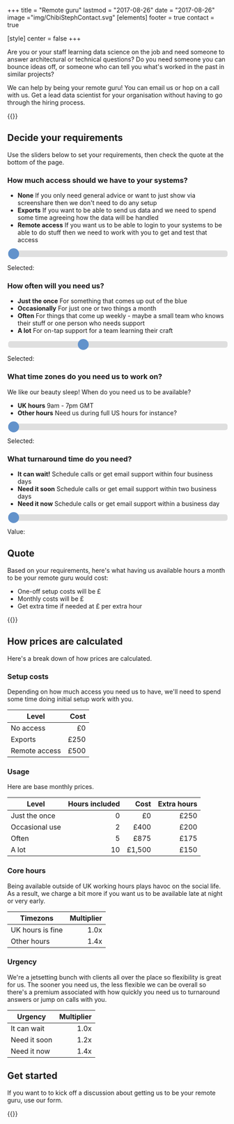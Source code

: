 +++
title = "Remote guru"
lastmod = "2017-08-26"
date = "2017-08-26"
image ="img/ChibiStephContact.svg"
[elements]
  footer = true
  contact = true



[style]
  center = false
+++



Are you or your staff learning data science on the job and need someone to answer architectural or technical questions? Do you need someone you can bounce ideas off, or someone who can tell you what's worked in the past in similar projects? 

We can help by being your remote guru! You can email us or hop on a call with us. Get a lead data scientist for your organisation without having to go through the hiring process.

{{<btn href="//itsalocke.com/#contact" msg="Get in touch">}}


## Decide your requirements
Use the sliders below to set your requirements, then check the quote at the bottom of the page.

### How much access should we have to your systems?

+ **None** If you only need general advice or want to just show via screenshare then we don't need to do any setup
+ **Exports** If you want to be able to send us data and we need to spend some time agreeing how the data will be handled
+ **Remote access** If you want us to be able to login to your systems to be able to do stuff then we need to work with you to get and test that access

<style> 
.slider {
  -webkit-appearance: none;
  width: 100%;
  height: 15px;
  border-radius: 5px;
  background: #d3d3d3;
  outline: none;
  opacity: 0.7;
  -webkit-transition: .2s;
  transition: opacity .2s;
}
.slider::-webkit-slider-thumb {
  -webkit-appearance: none;
  appearance: none;
  width: 25px;
  height: 25px;
  border-radius: 50%;
  background: #2165B6;
  cursor: pointer;
}
</style>
<div id="slidecontainer">
  <input type="range" min="1" max="3" value="1" class="slider" id="setup">
  <p>Selected: <span id="setupcost"></span></p>
</div>

### How often will you need us?
+ **Just the once** For something that comes up out of the blue
+ **Occasionally** For just one or two things a month
+ **Often** For things that come up weekly - maybe a small team who knows their stuff or one person who needs support
+ **A lot** For on-tap support for a team learning their craft

<div id="slidecontainer">
  <input type="range" min="1" max="4" value="2" class="slider" id="engagement">
  <p>Selected: <span id="engagementcost"></span></p>
</div>

### What time zones do you need us to work on?
We like our beauty sleep! When do you need us to be available?

- **UK hours** 9am - 7pm GMT
- **Other hours** Need us during full US hours for instance?

<div id="slidecontainer">
  <input type="range" min="1" max="2" value="1" class="slider" id="tz" onChange="updatePrice()">
  <p>Selected: <span id="tzmult"></span></p>
</div>

### What turnaround time do you need? 
+ **It can wait!** Schedule calls or get email support within four business days
+ **Need it soon** Schedule calls or get email support within two business days
+ **Need it now** Schedule calls or get email support within a business day

<div id="slidecontainer">
  <input type="range" min="1" max="3" value="1" class="slider" id="sla" onChange="updatePrice()">
  <p>Value: <span id="slaval"></span></p>
</div>

## Quote
Based on your requirements, here's what having us available <span id="monthlyhours"></span> hours a month to be your remote guru would cost:

- One-off setup costs will be £<span id="setupcosts"></span>
- Monthly costs will be £<span id="monthlycosts"></span>
- Get extra time if needed at £<span id="monthlyextra"></span> per extra hour

{{<btn href="//itsalocke.com/#contact" msg="Get in touch">}}

## How prices are calculated
Here's a break down of how prices are calculated.

### Setup costs
Depending on how much access you need us to have, we'll need to spend some time doing initial setup work with you. 

| Level         | Cost |
|---------------|-----:|
| No access     | £0   |
| Exports       | £250 |
| Remote access | £500 |

### Usage
Here are base monthly prices.

| Level           | Hours included |   Cost | Extra hours |
|-----------------|---------------:|-------:|------------:|
| Just the once   |              0 |     £0 |        £250 |
| Occasional use  |              2 |   £400 |        £200 |
| Often           |              5 |   £875 |        £175 |
| A lot           |             10 | £1,500 |        £150 |

### Core hours
Being available outside of UK working hours plays havoc on the social life. As a result, we charge a bit more if you want us to be available  late at night or very early.

| Timezons      | Multiplier |
|--------------|-------:|
| UK hours is fine  |   1.0x |
| Other hours |   1.4x |

### Urgency
We're a jetsetting bunch with clients all over the place so flexibility is great for us. The sooner you need us, the less flexible we can be overall so there's a premium associated with how quickly you need us to turnaround answers or jump on calls with you.

| Urgency      | Multiplier  |
|--------------|-------:|
| It can wait  |   1.0x |
| Need it soon |   1.2x |
| Need it now  |   1.4x |


## Get started
If you want to to kick off a discussion about getting us to be your remote guru, use our form.

{{<btn href="//itsalocke.com/#contact" msg="Get in touch">}}

<script>
//Ref data
var setupopts = [
  "No access",
  "Exports",
  "Remote access"
];
var setupcosts = [0, 250, 500];

var engagementopts = [
  "Just the once",
  "Occassionally",
  "Often",
  "A lot"
];
var engagementcosts = [0, 400, 875, 1500];
var engagementhours = [0, 2, 5, 10];
var engagementhourly = [250, 200, 175, 150];

var tzopts = [
  "UK hours",
  "Other hours"
];
var tzscale = [1, 1.4];

var slaopts = [
  "It can wait!",
  "Need it soon",
  "Need it now"
];
var slaval = [1, 1.2, 1.4];

// Sliders
var setup = document.getElementById("setup");
var engagement = document.getElementById("engagement");
var tz = document.getElementById("tz");
var sla = document.getElementById("sla");

// Labels
var setupoutput = document.getElementById("setupcost");
var engagementoutput = document.getElementById("engagementcost");
var tzoutput = document.getElementById("tzmult");
var slaoutput = document.getElementById("slaval");

// Calculated variables
var setupout = document.getElementById("setupcosts");
var monthout = document.getElementById("monthlycosts");
var hourout = document.getElementById("monthlyhours");
var hourcosts = document.getElementById("monthlyextra");

// Defaults
setupoutput.innerHTML = setupopts[0];
engagementoutput.innerHTML = engagementopts[1];
tzoutput.innerHTML = tzopts[0];
slaoutput.innerHTML = slaopts[0];
setupout.innerHTML = setupcosts[0];
monthout.innerHTML = engagementcosts[1];
hourout.innerHTML = engagementhours[1];
hourcosts.innerHTML = engagementhourly[1];

// Calculation
function updatePrice(tz, sla, eng) {
  var scale = tzscale[tz.value - 1] * slaval[sla.value - 1];
  var engpos = eng.value - 1;
  monthout.innerHTML = Math.round(scale * engagementcosts[engpos]).toLocaleString();
  hourout.innerHTML = engagementhours[engpos];
  hourcosts.innerHTML = Math.round(scale * engagementhourly[engpos]);
};

// Updating sliders
setup.oninput = function() {
  setupoutput.innerHTML = setupopts[this.value - 1];
  setupout.innerHTML = setupcosts[this.value - 1];
};

engagement.oninput = function() {
  engagementoutput.innerHTML = engagementopts[this.value - 1];
  updatePrice(tz, sla, this);
};

tz.oninput = function() {
  tzoutput.innerHTML = tzopts[this.value - 1];
  updatePrice(this, sla, engagement);
};

sla.oninput = function() {
  slaoutput.innerHTML = slaopts[this.value - 1];
  updatePrice(tz, this, engagement);
};

</script>
